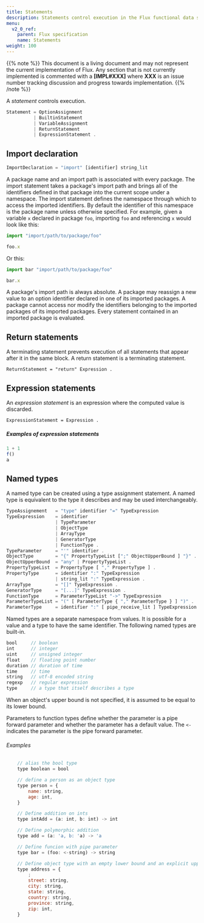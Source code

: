 ```yaml
---
title: Statements
description: Statements control execution in the Flux functional data scripting language.
menu:
  v2_0_ref:
    parent: Flux specification
    name: Statements
weight: 100
---
```


{{% note %}}
This document is a living document and may not represent the current implementation of Flux.
Any section that is not currently implemented is commented with a **[IMPL#XXX]** where
**XXX** is an issue number tracking discussion and progress towards implementation.
{{% /note %}}

A _statement_ controls execution.

```js
Statement = OptionAssignment
          | BuiltinStatement
          | VariableAssignment
          | ReturnStatement
          | ExpressionStatement .
```

## Import declaration

```js
ImportDeclaration = "import" [identifier] string_lit
```

A package name and an import path is associated with every package.
The import statement takes a package's import path and brings all of the identifiers
defined in that package into the current scope under a namespace.
The import statement defines the namespace through which to access the imported identifiers.
By default the identifier of this namespace is the package name unless otherwise specified.
For example, given a variable `x` declared in package `foo`, importing `foo` and referencing `x` would look like this:

```js
import "import/path/to/package/foo"

foo.x
```

Or this:

```js
import bar "import/path/to/package/foo"

bar.x
```

A package's import path is always absolute.
A package may reassign a new value to an option identifier declared in one of its imported packages.
A package cannot access nor modify the identifiers belonging to the imported packages of its imported packages.
Every statement contained in an imported package is evaluated.

## Return statements

A terminating statement prevents execution of all statements that appear after it in the same block.
A return statement is a terminating statement.

```
ReturnStatement = "return" Expression .
```
## Expression statements

An _expression statement_ is an expression where the computed value is discarded.

```
ExpressionStatement = Expression .
```

##### Examples of expression statements

```js
1 + 1
f()
a
```

## Named types

A named type can be created using a type assignment statement.
A named type is equivalent to the type it describes and may be used interchangeably.

```js
TypeAssignement   = "type" identifier "=" TypeExpression
TypeExpression    = identifier
                  | TypeParameter
                  | ObjectType
                  | ArrayType
                  | GeneratorType
                  | FunctionType .
TypeParameter     = "'" identifier .
ObjectType        = "{" PropertyTypeList [";" ObjectUpperBound ] "}" .
ObjectUpperBound  = "any" | PropertyTypeList .
PropertyTypeList  = PropertyType [ "," PropertyType ] .
PropertyType      = identifier ":" TypeExpression
                  | string_lit ":" TypeExpression .
ArrayType         = "[]" TypeExpression .
GeneratorType     = "[...]" TypeExpression .
FunctionType      = ParameterTypeList "->" TypeExpression
ParameterTypeList = "(" [ ParameterType { "," ParameterType } ] ")" .
ParameterType     = identifier ":" [ pipe_receive_lit ] TypeExpression .
```

Named types are a separate namespace from values.
It is possible for a value and a type to have the same identifier.
The following named types are built-in.

```js
bool     // boolean
int      // integer
uint     // unsigned integer
float    // floating point number
duration // duration of time
time     // time
string   // utf-8 encoded string
regexp   // regular expression
type     // a type that itself describes a type
```

When an object's upper bound is not specified, it is assumed to be equal to its lower bound.

Parameters to function types define whether the parameter is a pipe forward
parameter and whether the parameter has a default value.
The `<-` indicates the parameter is the pipe forward parameter.

###### Examples
```js
    // alias the bool type
    type boolean = bool

    // define a person as an object type
    type person = {
        name: string,
        age: int,
    }

    // Define addition on ints
    type intAdd = (a: int, b: int) -> int

    // Define polymorphic addition
    type add = (a: 'a, b: 'a) -> 'a

    // Define funcion with pipe parameter
    type bar = (foo: <-string) -> string

    // Define object type with an empty lower bound and an explicit upper bound
    type address = {
        ;
        street: string,
        city: string,
        state: string,
        country: string,
        province: string,
        zip: int,
    }
```
